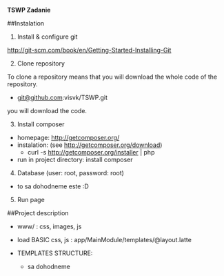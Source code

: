 **TSWP Zadanie**

##Instalation
1. Install & configure git

http://git-scm.com/book/en/Getting-Started-Installing-Git

2. Clone repository

To clone a repository means that you will download the whole code of the repository. 
- git@github.com:visvk/TSWP.git
 
you will download the code.

3. Install composer 

  - homepage: http://getcomposer.org/
  - instalation: (see http://getcomposer.org/download)
	- curl -s http://getcomposer.org/installer | php
  - run in project directory: install composer

4. Database (user: root, password: root)
  - to sa dohodneme este :D

5. Run page

##Project description

 - www/ : css, images, js
 - load BASIC css, js : app/MainModule/templates/@layout.latte
 
 - TEMPLATES STRUCTURE:
 	- sa dohodneme 
